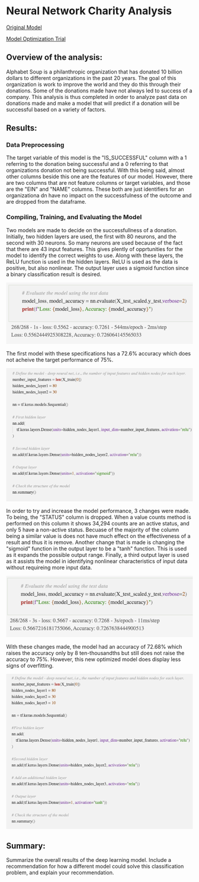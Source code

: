 # Neural Network Charity Analysis

[Original Model](https://github.com/c-geisel/Neural_Network_Charity_Analysis/blob/main/AlphabetSoupCharity.ipynb)

[Model Optimization Trial](https://github.com/c-geisel/Neural_Network_Charity_Analysis/blob/main/AlphabetSoupCharity_Optimization.ipynb)

## Overview of the analysis: 
Alphabet Soup is a philanthropic organization that has donated 10 billion dollars to different organizations in the past 20 years. The goal of this organization is work to improve the world and they do this through their donations. Some of the donations made have not always led to success of a company. This analysis is thus completed in order to analyze past data on donations made and make a model that will predict if a donation will be successful based on a variety of factors. 

## Results: 
### Data Preprocessing
The target variable of this model is the "IS_SUCCESSFUL" column with a 1 referring to the donation being successful and a 0 referring to that organizations donation not being successful. With this being said, almost other columns beside this one are the features of our model. However, there are two columns that are not feature columns or target variables, and those are the "EIN" and "NAME" columns. These both are just identifiers for an organizationa dn have no impact on the successfulness of the outcome and are dropped from the dataframe. 

### Compiling, Training, and Evaluating the Model
Two models are made to decide on the successfullness of a donation. Initially, two hidden layers are used, the first with 80 neurons, and the second with 30 neurons. So many neurons are used because of the fact that there are 43 input features. This gives plently of opprtunities for the model to identify the correct weights to use. Along with these layers, the ReLU function is used in the hidden layers. ReLU is used as the data is positive, but also nonlinear. The output layer uses a sigmoid function since a binary classification result is desired. 

![accuracy.png](Resources/Images/accuracy.png)

The first model with these specifications has a 72.6% accuracy which does not acheive the target performance of 75%. 

![model.png](Resources/Images/model.png)

In order to try and increase the model performance, 3 changes were made. To being, the "STATUS" column is dropped. When a value counts method is performed on this column it shows 34,294 counts are an active status, and only 5 have a non-active status. Becuase of the majority of the column being a similar value is does not have much effect on the effectiveness of a result and thus it is remove. Another change that is made is changing the "sigmoid" function in the output layer to be a "tanh" function. This is used as it expands the possible output range. Finally, a third output layer is used as it assists the model in identifying nonlinear characteristics of input data without requireing more input data.

![accuracy_optimized.png](Resources/Images/accuracy_optimized.png)

With these changes made, the model had an accuracy of 72.68% which raises the accuracy only by 8 ten-thousandths but still does not raise the accuracy to 75%. However, this new optimized model does display less signs of overfitting. 

![model_optimized.png](Resources/Images/model_optimized.png)

## Summary: 
Summarize the overall results of the deep learning model. 
Include a recommendation for how a different model could solve this classification problem, and explain your recommendation.
